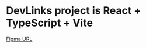 # DevLinks project is React + TypeScript + Vite


[Figma URL](https://www.figma.com/file/bijL36nbLypUUk1qlg1sOI/link-sharing-app?type=design&node-id=26-2&mode=design&t=uBI7kNcNYn0ihQg0-0)